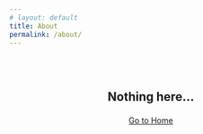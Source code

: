 ```yaml
---
# layout: default
title: About
permalink: /about/
---
```


<style type="text/css" media="screen">
  .container {
    margin: 10px auto;
    max-width: 600px;
    text-align: center;
    margin-top: 15%;
  }
</style>

<div class="container">

  <h2><p>Nothing here...</p></h2>
  <p><a href="/blog/">Go to Home</a></p>

</div>
